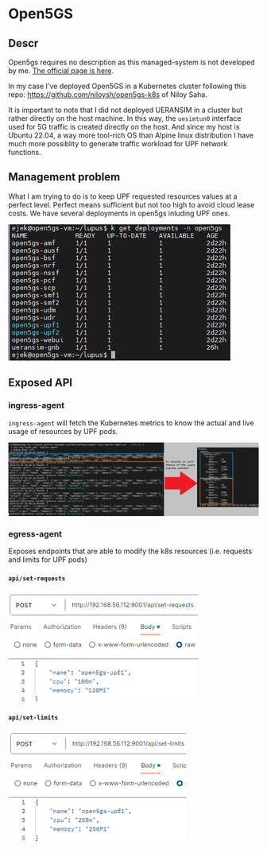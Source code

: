 # Open5GS
## Descr
Open5gs requires no description as this managed-system is not developed by me. [The official page is here](https://open5gs.org).

In my case I've deployed Open5GS in a Kubernetes cluster following this repo: https://github.com/niloysh/open5gs-k8s of Niloy Saha.

It is important to note that I did not deployed UERANSIM in a cluster but rather directly on the host machine. In this way, the `uesimtun0` interface used for 5G traffic is created directly on the host. And since my host is Ubuntu 22.04, a way more tool-rich OS than Alpine linux distribution I have much more possiblity to generate traffic workload for UPF network functions.



## Management problem
What I am trying to do is to keep UPF requested resources values at a perfect level. Perfect means sufficient but not too high to avoid cloud lease costs.
We have several deployments in open5gs inluding UPF ones.

![](_img/2.png)

## Exposed API
### ingress-agent
`ingress-agent` will fetch the Kubernetes metrics to know the actual and live usage of resources by UPF pods.

![](_img/1.png)

### egress-agent
Exposes endpoints that are able to modify the k8s resources (i.e. requests and limits for UPF pods) 

#### `api/set-requests` 
![](_img/3.png)

#### `api/set-limits`
![](_img/4.png)
